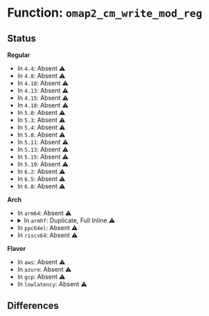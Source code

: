 # Function: <code>omap2_cm_write_mod_reg</code>

## Status
<b>Regular</b>
<ul>
<li>
In <code>4.4</code>: Absent ⚠️
</li>
<li>
In <code>4.8</code>: Absent ⚠️
</li>
<li>
In <code>4.10</code>: Absent ⚠️
</li>
<li>
In <code>4.13</code>: Absent ⚠️
</li>
<li>
In <code>4.15</code>: Absent ⚠️
</li>
<li>
In <code>4.18</code>: Absent ⚠️
</li>
<li>
In <code>5.0</code>: Absent ⚠️
</li>
<li>
In <code>5.3</code>: Absent ⚠️
</li>
<li>
In <code>5.4</code>: Absent ⚠️
</li>
<li>
In <code>5.8</code>: Absent ⚠️
</li>
<li>
In <code>5.11</code>: Absent ⚠️
</li>
<li>
In <code>5.13</code>: Absent ⚠️
</li>
<li>
In <code>5.15</code>: Absent ⚠️
</li>
<li>
In <code>5.19</code>: Absent ⚠️
</li>
<li>
In <code>6.2</code>: Absent ⚠️
</li>
<li>
In <code>6.5</code>: Absent ⚠️
</li>
<li>
In <code>6.8</code>: Absent ⚠️
</li>
</ul>
<b>Arch</b>
<ul>
<li>
In <code>arm64</code>: Absent ⚠️
</li>
<li>
<details>
<summary>In <code>armhf</code>: Duplicate, Full Inline ⚠️</summary>

**Collision:** Static Duplication

**Inline:** Full

**Transformation:** False

**Instances:**

```
In arch/arm/mach-omap2/prm3xxx.c (c1516dc0)
Location: arch/arm/mach-omap2/cm2xxx_3xxx.h:55
Inline: True
Inline callers:
  - arch/arm/mach-omap2/prm3xxx.c:omap3_prm_init_pm
  - arch/arm/mach-omap2/prm3xxx.c:omap3_prm_init_pm
  - arch/arm/mach-omap2/prm3xxx.c:omap3_prm_init_pm
  - arch/arm/mach-omap2/prm3xxx.c:omap3xxx_prm_clear_mod_irqs
  - arch/arm/mach-omap2/prm3xxx.c:omap3xxx_prm_clear_mod_irqs
  - arch/arm/mach-omap2/prm3xxx.c:omap3xxx_prm_clear_mod_irqs
  - arch/arm/mach-omap2/prm3xxx.c:omap3xxx_prm_clear_mod_irqs
```
```
In arch/arm/mach-omap2/cm3xxx.c (c034181c)
Location: arch/arm/mach-omap2/cm2xxx_3xxx.h:55
Inline: True
Inline callers:
  - arch/arm/mach-omap2/cm3xxx.c:omap3_cm_restore_context
  - arch/arm/mach-omap2/cm3xxx.c:omap3_cm_restore_context
  - arch/arm/mach-omap2/cm3xxx.c:omap3_cm_restore_context
  - arch/arm/mach-omap2/cm3xxx.c:omap3_cm_restore_context
  - arch/arm/mach-omap2/cm3xxx.c:omap3_cm_restore_context
  - arch/arm/mach-omap2/cm3xxx.c:omap3_cm_restore_context
  - arch/arm/mach-omap2/cm3xxx.c:omap3_cm_restore_context
  - arch/arm/mach-omap2/cm3xxx.c:omap3_cm_restore_context
  - arch/arm/mach-omap2/cm3xxx.c:omap3_cm_restore_context
  - arch/arm/mach-omap2/cm3xxx.c:omap3_cm_restore_context
  - arch/arm/mach-omap2/cm3xxx.c:omap3_cm_restore_context
  - arch/arm/mach-omap2/cm3xxx.c:omap3_cm_restore_context
  - arch/arm/mach-omap2/cm3xxx.c:omap3_cm_restore_context
  - arch/arm/mach-omap2/cm3xxx.c:omap3_cm_restore_context
  - arch/arm/mach-omap2/cm3xxx.c:omap3_cm_restore_context
  - arch/arm/mach-omap2/cm3xxx.c:omap3_cm_restore_context
  - arch/arm/mach-omap2/cm3xxx.c:omap3_cm_restore_context
  - arch/arm/mach-omap2/cm3xxx.c:omap3_cm_restore_context
  - arch/arm/mach-omap2/cm3xxx.c:omap3_cm_restore_context
  - arch/arm/mach-omap2/cm3xxx.c:omap3_cm_restore_context
  - arch/arm/mach-omap2/cm3xxx.c:omap3_cm_restore_context
  - arch/arm/mach-omap2/cm3xxx.c:omap3_cm_restore_context
  - arch/arm/mach-omap2/cm3xxx.c:omap3_cm_restore_context
  - arch/arm/mach-omap2/cm3xxx.c:omap3_cm_restore_context
  - arch/arm/mach-omap2/cm3xxx.c:omap3_cm_restore_context
  - arch/arm/mach-omap2/cm3xxx.c:omap3_cm_restore_context
  - arch/arm/mach-omap2/cm3xxx.c:omap3_cm_restore_context
  - arch/arm/mach-omap2/cm3xxx.c:omap3_cm_restore_context
  - arch/arm/mach-omap2/cm3xxx.c:omap3_cm_restore_context
  - arch/arm/mach-omap2/cm3xxx.c:omap3_cm_restore_context
  - arch/arm/mach-omap2/cm3xxx.c:omap3_cm_restore_context
  - arch/arm/mach-omap2/cm3xxx.c:omap3_cm_restore_context
  - arch/arm/mach-omap2/cm3xxx.c:omap3_cm_restore_context
  - arch/arm/mach-omap2/cm3xxx.c:omap3_cm_restore_context
  - arch/arm/mach-omap2/cm3xxx.c:omap3_cm_restore_context
  - arch/arm/mach-omap2/cm3xxx.c:omap3_cm_restore_context
  - arch/arm/mach-omap2/cm3xxx.c:omap3_cm_restore_context
  - arch/arm/mach-omap2/cm3xxx.c:omap3_cm_restore_context
  - arch/arm/mach-omap2/cm3xxx.c:omap3_cm_restore_context
  - arch/arm/mach-omap2/cm3xxx.c:omap3_cm_restore_context
  - arch/arm/mach-omap2/cm3xxx.c:omap3_cm_restore_context
  - arch/arm/mach-omap2/cm3xxx.c:omap3_cm_restore_context
  - arch/arm/mach-omap2/cm3xxx.c:omap3_cm_restore_context
  - arch/arm/mach-omap2/cm3xxx.c:omap3_cm_restore_context
  - arch/arm/mach-omap2/cm3xxx.c:omap3_cm_restore_context
  - arch/arm/mach-omap2/cm3xxx.c:omap3_cm_restore_context
  - arch/arm/mach-omap2/cm3xxx.c:omap3_cm_restore_context
  - arch/arm/mach-omap2/cm3xxx.c:omap3_cm_restore_context
  - arch/arm/mach-omap2/cm3xxx.c:omap3_cm_restore_context
  - arch/arm/mach-omap2/cm3xxx.c:omap3_cm_restore_context
  - arch/arm/mach-omap2/cm3xxx.c:omap3_cm_restore_context
  - arch/arm/mach-omap2/cm3xxx.c:omap3_cm_restore_context
  - arch/arm/mach-omap2/cm3xxx.c:omap3_cm_restore_context
  - arch/arm/mach-omap2/cm3xxx.c:omap3_cm_restore_context
  - arch/arm/mach-omap2/cm3xxx.c:omap3_cm_restore_context
  - arch/arm/mach-omap2/cm3xxx.c:omap3_cm_restore_context
  - arch/arm/mach-omap2/cm3xxx.c:omap3_cm_restore_context
  - arch/arm/mach-omap2/cm3xxx.c:omap3_cm_restore_context
  - arch/arm/mach-omap2/cm3xxx.c:omap3_cm_restore_context
  - arch/arm/mach-omap2/cm3xxx.c:omap3xxx_clkdm_clk_disable
  - arch/arm/mach-omap2/cm3xxx.c:omap3xxx_clkdm_clk_disable
  - arch/arm/mach-omap2/cm3xxx.c:omap3xxx_clkdm_clk_disable
  - arch/arm/mach-omap2/cm3xxx.c:omap3xxx_clkdm_clk_disable
  - arch/arm/mach-omap2/cm3xxx.c:omap3xxx_clkdm_clk_enable
  - arch/arm/mach-omap2/cm3xxx.c:omap3xxx_clkdm_clk_enable
  - arch/arm/mach-omap2/cm3xxx.c:omap3xxx_clkdm_clk_enable
  - arch/arm/mach-omap2/cm3xxx.c:omap3xxx_clkdm_deny_idle
  - arch/arm/mach-omap2/cm3xxx.c:omap3xxx_clkdm_allow_idle
  - arch/arm/mach-omap2/cm3xxx.c:omap3xxx_clkdm_clear_all_sleepdeps
  - arch/arm/mach-omap2/cm3xxx.c:omap3xxx_clkdm_del_sleepdep
  - arch/arm/mach-omap2/cm3xxx.c:omap3xxx_clkdm_add_sleepdep
```
</details>
</li>
<li>
In <code>ppc64el</code>: Absent ⚠️
</li>
<li>
In <code>riscv64</code>: Absent ⚠️
</li>
</ul>
<b>Flavor</b>
<ul>
<li>
In <code>aws</code>: Absent ⚠️
</li>
<li>
In <code>azure</code>: Absent ⚠️
</li>
<li>
In <code>gcp</code>: Absent ⚠️
</li>
<li>
In <code>lowlatency</code>: Absent ⚠️
</li>
</ul>

## Differences
